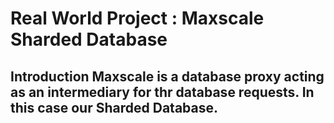 # Real World Project : Maxscale Sharded Database 

## Introduction Maxscale is a database proxy acting as an intermediary for thr database requests. In this case our Sharded Database. 


